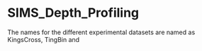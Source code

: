 # SIMS_Depth_Profiling
The names for the different experimental datasets are named as KingsCross, TingBin and 
